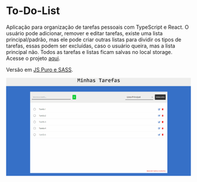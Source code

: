 # To-Do-List

Aplicação para organização de tarefas pessoais com TypeScript e React. O usuário pode adicionar, remover e editar tarefas, existe uma lista principal/padrão, mas ele pode criar outras listas para dividir os tipos de tarefas, essas podem ser excluídas, caso o usuário queira, mas a lista principal não. Todos as tarefas e listas ficam salvas no local storage. Acesse o projeto [aqui](https://to-do-list2.vercel.app/).

Versão em [JS Puro e SASS](https://github.com/theandersonfonseca/To-Do-List).

![](./github/to-do-list.gif)
